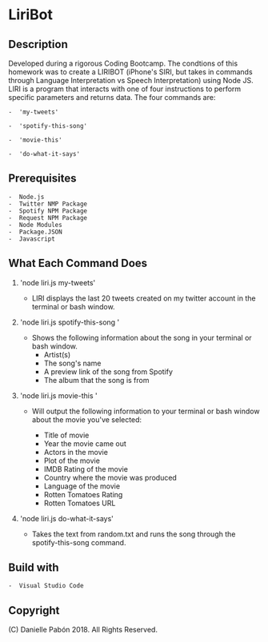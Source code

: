 # LiriBot 

## Description

Developed during a rigorous Coding Bootcamp. The condtions of this homework was to create a LIRIBOT (iPhone's SIRI, but takes in commands through Language Interpretation vs Speech Interpretation) using Node JS. LIRI is a program that interacts with one of four instructions to perform specific parameters and returns data. The four commands are:

    -  'my-tweets'

    -  'spotify-this-song'

    -  'movie-this'

    -  'do-what-it-says'

## Prerequisites

    -  Node.js
    -  Twitter NMP Package
    -  Spotify NPM Package
    -  Request NPM Package
    -  Node Modules
    -  Package.JSON
    -  Javascript
    


## What Each Command Does

1. 'node liri.js my-tweets'

    * LIRI displays the last 20 tweets created on my twitter account in the terminal or bash window.

2. 'node liri.js spotify-this-song <song name>'
    * Shows the following information about the song in your terminal or bash window.
        * Artist(s)
        * The song's name 
        * A preview link of the song from Spotify
        * The album that the song is from

3.  'node liri.js movie-this <movie name>'

    * Will output the following information to your terminal or bash window about the movie you've selected:

        * Title of movie
        * Year the movie came out
        * Actors in the movie
        * Plot of the movie
        * IMDB Rating of the movie
        * Country where the movie was produced
        * Language of the movie
        * Rotten Tomatoes Rating
        * Rotten Tomatoes URL

4. 'node liri.js do-what-it-says'

    * Takes the text from random.txt and runs the song through the spotify-this-song command.

## Build with

    -  Visual Studio Code

## Copyright

(C) Danielle Pabón 2018. All Rights Reserved.










    

    
        
    


